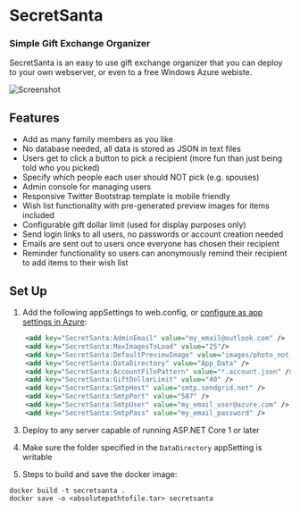 SecretSanta
===========

### Simple Gift Exchange Organizer

SecretSanta is an easy to use gift exchange organizer that you can deploy to your own webserver, or even to a free Windows Azure webiste.

![Screenshot](https://raw.github.com/falkenhawk/SecretSanta/master/screenshot.png)

## Features

* Add as many family members as you like
* No database needed, all data is stored as JSON in text files
* Users get to click a button to pick a recipient (more fun than just being told who you picked)
* Specify which people each user should NOT pick (e.g. spouses)
* Admin console for managing users
* Responsive Twitter Bootstrap template is mobile friendly
* Wish list functionality with pre-generated preview images for items included
* Configurable gift dollar limit (used for display purposes only)
* Send login links to all users, no passwords or account creation needed
* Emails are sent out to users once everyone has chosen their recipient
* Reminder functionality so users can anonymously remind their recipient to add items to their wish list

## Set Up

1. Add the following appSettings to web.config, or [configure as app settings in Azure](https://azure.microsoft.com/en-us/blog/windows-azure-web-sites-how-application-strings-and-connection-strings-work/):
```xml
    <add key="SecretSanta:AdminEmail" value="my_email@outlook.com" />
    <add key="SecretSanta:MaxImagesToLoad" value="25"/>
    <add key="SecretSanta:DefaultPreviewImage" value="images/photo_not_available.png"/>
    <add key="SecretSanta:DataDirectory" value="App_Data" />
    <add key="SecretSanta:AccountFilePattern" value="*.account.json" />
    <add key="SecretSanta:GiftDollarLimit" value="40" />
    <add key="SecretSanta:SmtpHost" value="smtp.sendgrid.net" />
    <add key="SecretSanta:SmtpPort" value="587" />
    <add key="SecretSanta:SmtpUser" value="my_email_user@azure.com" />
    <add key="SecretSanta:SmtpPass" value="my_email_password" />
```
3. Deploy to any server capable of running ASP.NET Core 1 or later
4. Make sure the folder specified in the `DataDirectory` appSetting is writable


5. Steps to build and save the docker image:
```
docker build -t secretsanta .
docker save -o <absolutepathtofile.tar> secretsanta
```
